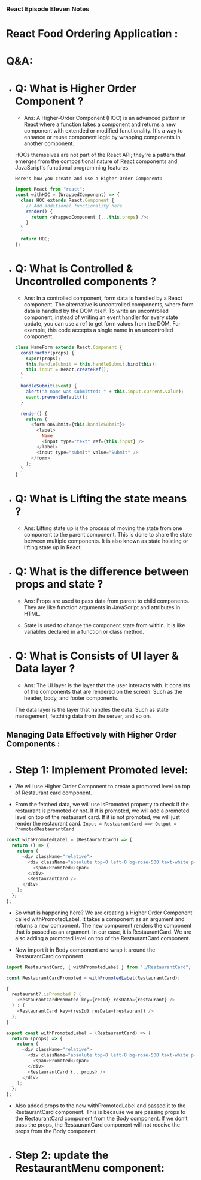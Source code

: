 ### React Episode Eleven Notes

# React Food Ordering Application :

# Q&A:

- # Q: What is Higher Order Component ?

  - Ans: A Higher-Order Component (HOC) is an advanced pattern in React where a function takes a component and returns a new component with extended or modified functionality. It's a way to enhance or reuse component logic by wrapping components in another component.

  HOCs themselves are not part of the React API; they're a pattern that emerges from the compositional nature of React components and JavaScript's functional programming features.

  `Here's how you create and use a Higher-Order Component:`

  ```js
  import React from "react";
  const withHOC = (WrappedComponent) => {
    class HOC extends React.Component {
      // Add additional functionality here
      render() {
        return <WrappedComponent {...this.props} />;
      }
    }

    return HOC;
  };
  ```

- # Q: What is Controlled & Uncontrolled components ?

  - Ans: In a controlled component, form data is handled by a React component. The alternative is uncontrolled components, where form data is handled by the DOM itself.
    To write an uncontrolled component, instead of writing an event handler for every state update, you can use a ref to get form values from the DOM.
    For example, this code accepts a single name in an uncontrolled component:

  ```js
  class NameForm extends React.Component {
    constructor(props) {
      super(props);
      this.handleSubmit = this.handleSubmit.bind(this);
      this.input = React.createRef();
    }

    handleSubmit(event) {
      alert("A name was submitted: " + this.input.current.value);
      event.preventDefault();
    }

    render() {
      return (
        <form onSubmit={this.handleSubmit}>
          <label>
            Name:
            <input type="text" ref={this.input} />
          </label>
          <input type="submit" value="Submit" />
        </form>
      );
    }
  }
  ```

- # Q: What is Lifting the state means ?

  - Ans: Lifting state up is the process of moving the state from one component to the parent component. This is done to share the state between multiple components. It is also known as state hoisting or lifting state up in React.

- # Q: What is the difference between props and state ?

  - Ans: Props are used to pass data from parent to child components. They are like function arguments in JavaScript and attributes in HTML.

  - State is used to change the component state from within. It is like variables declared in a function or class method.

- # Q: What is Consists of UI layer & Data layer ?

  - Ans: The UI layer is the layer that the user interacts with. It consists of the components that are rendered on the screen. Such as the header, body, and footer components.

  The data layer is the layer that handles the data. Such as state management, fetching data from the server, and so on.

## Managing Data Effectively with Higher Order Components :

- # Step 1: Implement Promoted level:

- We will use Higher Order Component to create a promoted level on top of Restaurant card component.

- From the fetched data, we will use isPromoted property to check if the restaurant is promoted or not. If it is promoted, we will add a promoted level on top of the restaurant card. If it is not promoted, we will just render the restaurant card.
  `Input = RestaurantCard ==> Output = PromotedRestaurantCard`

```js
const withPromotedLabel = (RestaurantCard) => {
  return () => {
    return (
      <div className="relative">
        <div className="absolute top-0 left-0 bg-rose-500 text-white p-1 rounded-br-md text-xs">
          <span>Promoted</span>
        </div>
        <RestaurantCard />
      </div>
    );
  };
};
```

- So what is happening here? We are creating a Higher Order Component called withPromotedLabel. It takes a component as an argument and returns a new component. The new component renders the component that is passed as an argument. In our case, it is RestaurantCard. We are also adding a promoted level on top of the RestaurantCard component.

- Now import it in Body component and wrap it around the RestaurantCard component.

```js
import RestaurantCard, { withPromotedLabel } from "./RestaurantCard";

const RestaurantCardPromoted = withPromotedLabel(RestaurantCard);

{
  restaurant?.isPromoted ? (
    <RestaurantCardPromoted key={resId} resData={restaurant} />
  ) : (
    <RestaurantCard key={resId} resData={restaurant} />
  );
}
```

```js
export const withPromotedLabel = (RestaurantCard) => {
  return (props) => {
    return (
      <div className="relative">
        <div className="absolute top-0 left-0 bg-rose-500 text-white p-1 rounded-br-md text-xs">
          <span>Promoted</span>
        </div>
        <RestaurantCard {...props} />
      </div>
    );
  };
};
```

- Also added props to the new withPromotedLabel and passed it to the RestaurantCard component. This is because we are passing props to the RestaurantCard component from the Body component. If we don’t pass the props, the RestaurantCard component will not receive the props from the Body component.

- # Step 2: update the RestaurantMenu component:
